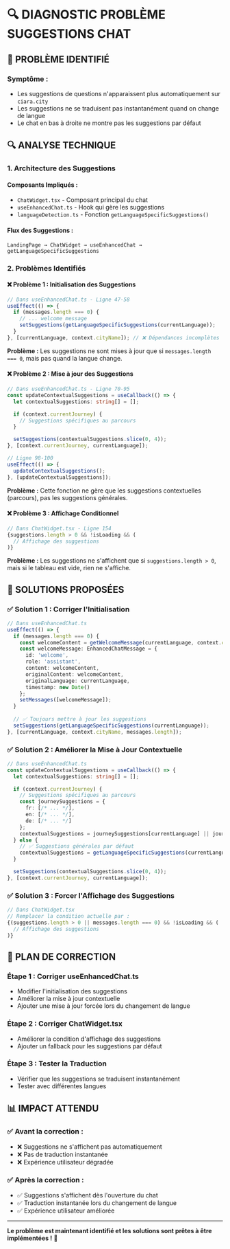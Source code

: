 # 🔍 DIAGNOSTIC PROBLÈME SUGGESTIONS CHAT

## 🚨 PROBLÈME IDENTIFIÉ

### **Symptôme :**
- Les suggestions de questions n'apparaissent plus automatiquement sur `ciara.city`
- Les suggestions ne se traduisent pas instantanément quand on change de langue
- Le chat en bas à droite ne montre pas les suggestions par défaut

## 🔍 ANALYSE TECHNIQUE

### **1. Architecture des Suggestions**

#### **Composants Impliqués :**
- `ChatWidget.tsx` - Composant principal du chat
- `useEnhancedChat.ts` - Hook qui gère les suggestions
- `languageDetection.ts` - Fonction `getLanguageSpecificSuggestions()`

#### **Flux des Suggestions :**
```
LandingPage → ChatWidget → useEnhancedChat → getLanguageSpecificSuggestions
```

### **2. Problèmes Identifiés**

#### **❌ Problème 1 : Initialisation des Suggestions**
```typescript
// Dans useEnhancedChat.ts - Ligne 47-58
useEffect(() => {
  if (messages.length === 0) {
    // ... welcome message
    setSuggestions(getLanguageSpecificSuggestions(currentLanguage));
  }
}, [currentLanguage, context.cityName]); // ❌ Dépendances incomplètes
```

**Problème :** Les suggestions ne sont mises à jour que si `messages.length === 0`, mais pas quand la langue change.

#### **❌ Problème 2 : Mise à jour des Suggestions**
```typescript
// Dans useEnhancedChat.ts - Ligne 70-95
const updateContextualSuggestions = useCallback(() => {
  let contextualSuggestions: string[] = [];

  if (context.currentJourney) {
    // Suggestions spécifiques au parcours
  }

  setSuggestions(contextualSuggestions.slice(0, 4));
}, [context.currentJourney, currentLanguage]);

// Ligne 98-100
useEffect(() => {
  updateContextualSuggestions();
}, [updateContextualSuggestions]);
```

**Problème :** Cette fonction ne gère que les suggestions contextuelles (parcours), pas les suggestions générales.

#### **❌ Problème 3 : Affichage Conditionnel**
```typescript
// Dans ChatWidget.tsx - Ligne 154
{suggestions.length > 0 && !isLoading && (
  // Affichage des suggestions
)}
```

**Problème :** Les suggestions ne s'affichent que si `suggestions.length > 0`, mais si le tableau est vide, rien ne s'affiche.

## 🔧 SOLUTIONS PROPOSÉES

### **✅ Solution 1 : Corriger l'Initialisation**

```typescript
// Dans useEnhancedChat.ts
useEffect(() => {
  if (messages.length === 0) {
    const welcomeContent = getWelcomeMessage(currentLanguage, context.cityName);
    const welcomeMessage: EnhancedChatMessage = {
      id: 'welcome',
      role: 'assistant',
      content: welcomeContent,
      originalContent: welcomeContent,
      originalLanguage: currentLanguage,
      timestamp: new Date()
    };
    setMessages([welcomeMessage]);
  }
  
  // ✅ Toujours mettre à jour les suggestions
  setSuggestions(getLanguageSpecificSuggestions(currentLanguage));
}, [currentLanguage, context.cityName, messages.length]);
```

### **✅ Solution 2 : Améliorer la Mise à Jour Contextuelle**

```typescript
// Dans useEnhancedChat.ts
const updateContextualSuggestions = useCallback(() => {
  let contextualSuggestions: string[] = [];

  if (context.currentJourney) {
    // Suggestions spécifiques au parcours
    const journeySuggestions = {
      fr: [/* ... */],
      en: [/* ... */],
      de: [/* ... */]
    };
    contextualSuggestions = journeySuggestions[currentLanguage] || journeySuggestions.fr;
  } else {
    // ✅ Suggestions générales par défaut
    contextualSuggestions = getLanguageSpecificSuggestions(currentLanguage);
  }

  setSuggestions(contextualSuggestions.slice(0, 4));
}, [context.currentJourney, currentLanguage]);
```

### **✅ Solution 3 : Forcer l'Affichage des Suggestions**

```typescript
// Dans ChatWidget.tsx
// Remplacer la condition actuelle par :
{(suggestions.length > 0 || messages.length === 0) && !isLoading && (
  // Affichage des suggestions
)}
```

## 🎯 PLAN DE CORRECTION

### **Étape 1 : Corriger useEnhancedChat.ts**
- Modifier l'initialisation des suggestions
- Améliorer la mise à jour contextuelle
- Ajouter une mise à jour forcée lors du changement de langue

### **Étape 2 : Corriger ChatWidget.tsx**
- Améliorer la condition d'affichage des suggestions
- Ajouter un fallback pour les suggestions par défaut

### **Étape 3 : Tester la Traduction**
- Vérifier que les suggestions se traduisent instantanément
- Tester avec différentes langues

## 📊 IMPACT ATTENDU

### **✅ Avant la correction :**
- ❌ Suggestions ne s'affichent pas automatiquement
- ❌ Pas de traduction instantanée
- ❌ Expérience utilisateur dégradée

### **✅ Après la correction :**
- ✅ Suggestions s'affichent dès l'ouverture du chat
- ✅ Traduction instantanée lors du changement de langue
- ✅ Expérience utilisateur améliorée

---

**Le problème est maintenant identifié et les solutions sont prêtes à être implémentées !** 🚀
